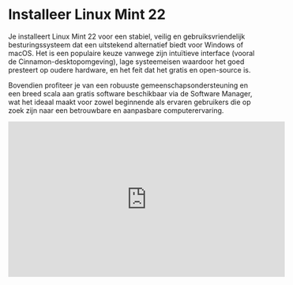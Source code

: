 # Installeer Linux Mint 22

Je installeert Linux Mint 22 voor een stabiel, veilig en gebruiksvriendelijk besturingssysteem dat een uitstekend alternatief biedt voor Windows of macOS. Het is een populaire keuze vanwege zijn intuïtieve interface (vooral de Cinnamon-desktopomgeving), lage systeemeisen waardoor het goed presteert op oudere hardware, en het feit dat het gratis en open-source is. 

Bovendien profiteer je van een robuuste gemeenschapsondersteuning en een breed scala aan gratis software beschikbaar via de Software Manager, wat het ideaal maakt voor zowel beginnende als ervaren gebruikers die op zoek zijn naar een betrouwbare en aanpasbare computerervaring.

<iframe width="560" height="315" src="https://www.youtube.com/embed/xiRsG7-qaQY?autoplay=0&loop=0&mute=0" title="YouTube video player" frameborder="0" allow="accelerometer; autoplay; clipboard-write; encrypted-media; gyroscope; picture-in-picture; web-share" referrerpolicy="strict-origin-when-cross-origin" allowfullscreen></iframe>